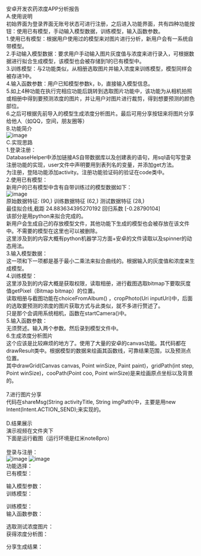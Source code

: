 安卓开发农药浓度APP分析报告<br>
A.使用说明<br>
初始界面为登录界面无账号状态可进行注册，之后进入功能界面，共有四种功能按钮：使用已有模型，手动输入模型数据，训练模型，输入函数参数。<br>
1.使用已有模型：根据用户使用过的模型来对图片进行分析，新用户会有一系统自带模型。<br>
2.手动输入模型数据：要求用户手动输入图片灰度值与浓度来进行录入，可根据数据进行拟合生成模型，该模型也会被存储到1的已有模型中。<br>
3.训练模型：与2功能类似，从相册选取图片并输入浓度来训练模型，模型同样会被存进1中。<br>
4.输入函数参数：用户已知模型参数k，b，直接输入模型信息。<br>
5.如上4种功能在执行完相应功能后跳转到选取图片功能中，该功能为从相机拍照或相册中得到要预测浓度的图片，并让用户对图片进行裁剪，得到想要预测的颜色部位。<br>
6.之后可根据先前导入的模型生成浓度分析图片。最后可用分享按钮来将图片分享给他人（如QQ，空间，朋友圈等）<br>
B.功能简介<br>
![image](https://github.com/xayzer/SchoolProjects/blob/main/pics%20for%20readme/pic7.png)<br>
C.实现思路<br>
1.登录注册：<br>
DatabaseHelper中添加链接AS自带数据库以及创建表的语句，用sql语句写登录注册功能的实现，user文件中声明要用到表列名的变量，并添加get方法。<br>
为注册，登陆功能添加activity。注册功能验证码的验证在code类中。<br>
2.使用已有模型：<br>
新用户的已有模型中含有自带训练过的模型数据如下：<br>
![image](https://github.com/xayzer/SchoolProjects/blob/main/pics%20for%20readme/pic8.png)<br>
原始数据特征: (90,) 训练数据特征 (62,) 测试数据特征 (28,)<br>
最佳拟合线,截距 24.883634395270192 回归系数 [-0.28790104]<br>
该部分是用python来拟合完成的。<br>
新用户会生成自己的存放模型文件，其他功能下生成的模型也会被存放在该文件中。不需要的模型在这里也可以被删除。<br>
这里涉及到的内容大概有python机器学习方面+安卓的文件读取以及spinner的动态用法。<br>
3.输入模型数据：<br>
这一项和下一项都是基于最小二乘法来拟合曲线的。根据输入的灰度值和浓度来生成模型。<br>
4.训练模型：<br>
这里涉及到的内容大概是获取权限，读取相册，进行截图选取bitmap下要取灰度值getPixel（Bitmap bitmap）的位置。<br>
读取相册与截图功能在choiceFromAlbum() ，cropPhoto(Uri inputUri)中，后面的选取要预测的浓度的图片获取方式与此类似，就不多进行赘述了。<br>
只是那个会调用系统相机，函数在startCamera()中。<br>
5.输入函数参数：<br>
无须赘述。输入两个参数。然后录到模型文件中。<br>
6.生成浓度分析图片<br>
这个应该是比较麻烦的地方了。使用了大量的安卓的canvas功能。其代码都在drawResult类中。根据模型的数据来绘画其函数线，可靠结果范围，以及预测点位置。<br>
其中drawGrid(Canvas canvas, Point winSize, Paint paint)，gridPath(int step, Point winSize)，cooPath(Point coo, Point winSize)是来绘画原点坐标以及背景的。<br>
<br>
7.进行图片分享<br>
代码在shareMsg(String activityTitle, String imgPath)中，主要是用new Intent(Intent.ACTION_SEND);来实现的。<br>
<br>
D.结果展示<br>
演示视频在文件夹下<br>
下面是运行截图（运行环境是红米note8pro）<br>
<br>
登录与注册：<br>
![image](https://github.com/xayzer/SchoolProjects/blob/main/pics%20for%20readme/pic9.png)
![image](https://github.com/xayzer/SchoolProjects/blob/main/pics%20for%20readme/pic10.png)<br>
功能选择：<br>                              已有模型：<br>
   
















输入模型参数：<br>                        训练模型：<br>
   


















训练模型：<br>                             输入函数参数：<br>
   



















选取测试浓度图片：<br>                      获得浓度分析图：<br>
   















分享生成结果：<br>
      

